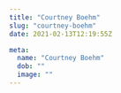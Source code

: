 ```yaml
---
title: "Courtney Boehm"
slug: "courtney-boehm"
date: 2021-02-13T12:19:55Z

meta:
  name: "Courtney Boehm"
  dob: ""
  image: ""
---
```


